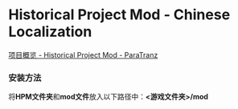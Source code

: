 # Historical Project Mod - Chinese Localization

[项目概览 - Historical Project Mod - ParaTranz](https://paratranz.cn/projects/4254)

### 安装方法

将**HPM文件夹**和**mod文件**放入以下路径中：**<游戏文件夹>/mod**
